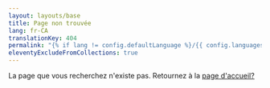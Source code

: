```yaml
---
layout: layouts/base
title: Page non trouvée
lang: fr-CA
translationKey: 404
permalink: "{% if lang != config.defaultLanguage %}/{{ config.languages[lang].slug }}{% endif %}/404.html"
eleventyExcludeFromCollections: true
---
```

La page que vous recherchez n'existe pas. Retournez à la [page d'accueil?](/fr/)
